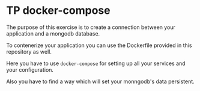 # TP docker-compose

The purpose of this exercise is to create a connection between your application and a mongodb database.

To contenerize your application you can use the Dockerfile provided in this repository as well.

Here you have to use `docker-compose` for setting up all your services and your configuration.

Also you have to find a way which will set your monngodb's data persistent.
